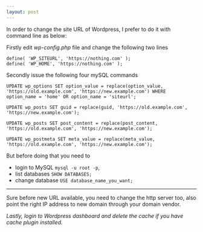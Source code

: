 ```yaml
---
layout: post
---
```


In order to change the site URL of Wordpress, I prefer to do it with command line as below:

Firstly edit *wp-config.php* file and change the following two lines

```
define( 'WP_SITEURL', 'https://nothing.com' );
define( 'WP_HOME', 'https://nothing.com' );
```

Secondly issue the following four mySQL commands

```
UPDATE wp_options SET option_value = replace(option_value, 'https://old.example.com', 'https://new.example.com') WHERE option_name = 'home' OR option_name = 'siteurl';

UPDATE wp_posts SET guid = replace(guid, 'https://old.example.com', 'https://new.example.com');

UPDATE wp_posts SET post_content = replace(post_content, 'https://old.example.com', 'https://new.example.com');

UPDATE wp_postmeta SET meta_value = replace(meta_value, 'https://old.example.com', 'https://new.example.com');
```

But before doing that you need to 

* login to MySQL `mysql -u root -p`, 
* list databases `SHOW DATABASES;`
* change database `USE database_name_you_want;`

---

Sure before new URL available, you need to change the http server too, also point the right IP address to new domain through your domain vendor. 

*Lastly, login to Wordpress dashboard and delete the cache if you have cache plugin installed.*
